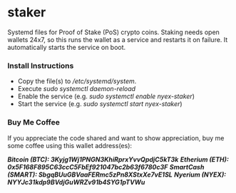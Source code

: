 # staker
Systemd files for Proof of Stake (PoS) crypto coins. Staking needs open wallets 24x7, so this runs the wallet as a service and restarts it on failure. It automatically starts the service on boot.


### Install Instructions
* Copy the file(s) to */etc/systemd/system*.
* Execute *sudo systemctl daemon-reload*
* Enable the service (e.g. *sudo systemctl enable nyex-staker*)
* Start the service (e.g. *sudo systemctl start nyex-staker*)


### Buy Me Coffee
If you appreciate the code shared and want to show appreciation, buy me some coffee using this wallet address(es):

***Bitcoin (BTC): 3Kyjg1Wj1PNGN3KhiRprxYvvQpdjC5kT3k***
***Etherium (ETH): 0x5F168F895C63ccC5FbEf921047bc2b63f6780c3F***
***SmartCash (SMART): SbgqBUuGBVaaFERmc5zPn8XStxXe7vE1SL***
***Nyerium (NYEX): NYYJc31kdp9BVdjGuWRZv91b4SYG1pTVWu***
